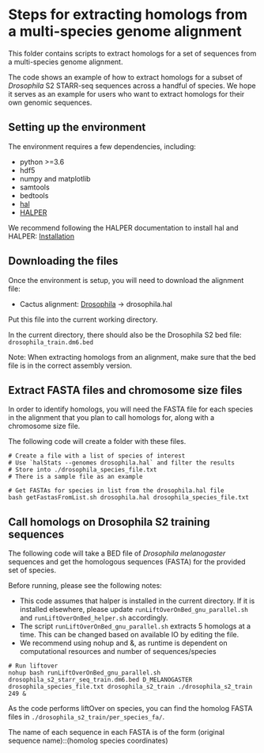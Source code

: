 # Steps for extracting homologs from a multi-species genome alignment

This folder contains scripts to extract homologs for a set of sequences from a multi-species genome alignment.

The code shows an example of how to extract homologs for a subset of *Drosophila* S2 STARR-seq sequences across a handful of species.
We hope it serves as an example for users who want to extract homologs for their own genomic sequences.

## Setting up the environment
The environment requires a few dependencies, including:

* python >=3.6
* hdf5
* numpy and matplotlib
* samtools
* bedtools
* [hal](https://github.com/ComparativeGenomicsToolkit/hal)
* [HALPER](https://github.com/pfenninglab/halLiftover-postprocessing)

We recommend following the HALPER documentation to install hal and HALPER:
[Installation](https://github.com/pfenninglab/halLiftover-postprocessing/blob/master/hal_install_instructions.md)

## Downloading the files
Once the environment is setup, you will need to download the alignment file:

* Cactus alignment: [Drosophila](https://github.com/flyseq/2023_drosophila_assembly) -> drosophila.hal

Put this file into the current working directory.

In the current directory, there should also be the Drosophila S2 bed file: `drosophila_train.dm6.bed`

Note: When extracting homologs from an alignment, make sure that the bed file is in the correct assembly version.

## Extract FASTA files and chromosome size files
In order to identify homologs, you will need the FASTA file for each species in the alignment that you plan to call homologs for, along with a chromosome size file.

The following code will create a folder with these files.

```
# Create a file with a list of species of interest
# Use `halStats --genomes drosophila.hal` and filter the results
# Store into ./drosophila_species_file.txt
# There is a sample file as an example

# Get FASTAs for species in list from the drosophila.hal file
bash getFastasFromList.sh drosophila.hal drosophila_species_file.txt
```

## Call homologs on Drosophila S2 training sequences
The following code will take a BED file of *Drosophila melanogaster* sequences and get the homologous sequences (FASTA) for the provided set of species.

Before running, please see the following notes:
* This code assumes that halper is installed in the current directory. If it is installed elsewhere, please update `runLiftOverOnBed_gnu_parallel.sh` and `runLiftOverOnBed_helper.sh` accordingly.
* The script `runLiftOverOnBed_gnu_parallel.sh` extracts 5 homologs at a time. This can be changed based on available IO by editing the file.
* We recommend using nohup and &, as runtime is dependent on computational resources and number of sequences/species

```
# Run liftover
nohup bash runLiftOverOnBed_gnu_parallel.sh drosophila_s2_starr_seq_train.dm6.bed D_MELANOGASTER drosophila_species_file.txt drosophila_s2_train ./drosophila_s2_train 249 &
```

As the code performs liftOver on species, you can find the homolog FASTA files in `./drosophila_s2_train/per_species_fa/`.

The name of each sequence in each FASTA is of the form (original sequence name)::(homolog species coordinates)